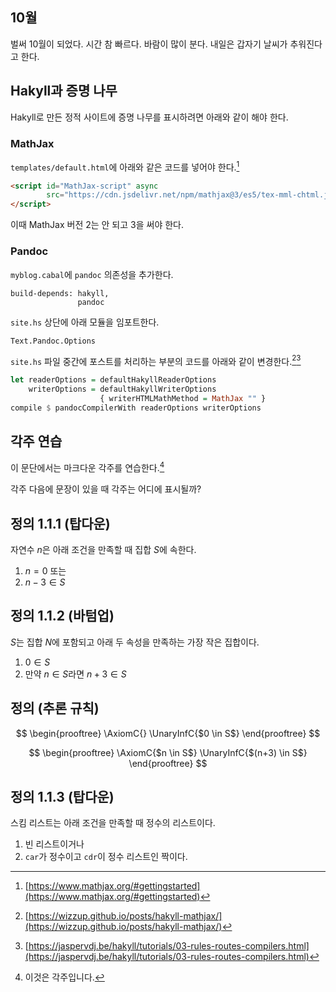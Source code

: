 ## 10월
벌써 10월이 되었다. 시간 참 빠르다. 바람이 많이 분다. 내일은 갑자기 날씨가 추워진다고 한다.

## Hakyll과 증명 나무
Hakyll로 만든 정적 사이트에 증명 나무를 표시하려면 아래와 같이 해야 한다.

### MathJax

`templates/default.html`에 아래와 같은 코드를 넣어야 한다.[^3]

```html
<script id="MathJax-script" async
        src="https://cdn.jsdelivr.net/npm/mathjax@3/es5/tex-mml-chtml.js">
</script>
```

이때 MathJax 버전 2는 안 되고 3을 써야 한다.

### Pandoc

`myblog.cabal`에 `pandoc` 의존성을 추가한다.

```
build-depends: hakyll,
               pandoc
```

`site.hs` 상단에 아래 모듈을 임포트한다.

```
Text.Pandoc.Options
```

`site.hs` 파일 중간에 포스트를 처리하는 부분의 코드를 아래와 같이 변경한다.[^2][^4]

```haskell
let readerOptions = defaultHakyllReaderOptions
    writerOptions = defaultHakyllWriterOptions
                    { writerHTMLMathMethod = MathJax "" }
compile $ pandocCompilerWith readerOptions writerOptions
```

## 각주 연습
이 문단에서는 마크다운 각주를 연습한다.[^1]

[^1]: 이것은 각주입니다.
[^2]: [https://wizzup.github.io/posts/hakyll-mathjax/](https://wizzup.github.io/posts/hakyll-mathjax/)
[^3]: [https://www.mathjax.org/#gettingstarted](https://www.mathjax.org/#gettingstarted)
[^4]: [https://jaspervdj.be/hakyll/tutorials/03-rules-routes-compilers.html](https://jaspervdj.be/hakyll/tutorials/03-rules-routes-compilers.html)

각주 다음에 문장이 있을 때 각주는 어디에 표시될까?

## 정의 1.1.1 (탑다운)

자연수 $n$은 아래 조건을 만족할 때 집합 $S$에 속한다.

1. $n = 0$ 또는  
1. $n - 3 \in S$

## 정의 1.1.2 (바텀업)

$S$는 집합 $N$에 포함되고 아래 두 속성을 만족하는 가장 작은 집합이다.

1. $0 \in S$  
1. 만약 $n \in S$라면 $n + 3 \in S$

## 정의 (추론 규칙)

$$
\begin{prooftree}
\AxiomC{}
\UnaryInfC{$0 \in S$}
\end{prooftree}
$$

$$
\begin{prooftree}
\AxiomC{$n \in S$}
\UnaryInfC{$(n+3) \in S$}
\end{prooftree}
$$

## 정의 1.1.3 (탑다운)

스킴 리스트는 아래 조건을 만족할 때 정수의 리스트이다.

1. 빈 리스트이거나  
1. `car`가 정수이고 `cdr`이 정수 리스트인 짝이다.

